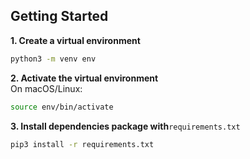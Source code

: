 ## Getting Started

**1. Create a virtual environment** 

```bash
python3 -m venv env
```

**2. Activate the virtual environment**<br>
On macOS/Linux:

```bash
source env/bin/activate
```

**3. Install dependencies package with**`requirements.txt`

```bash
pip3 install -r requirements.txt
```
